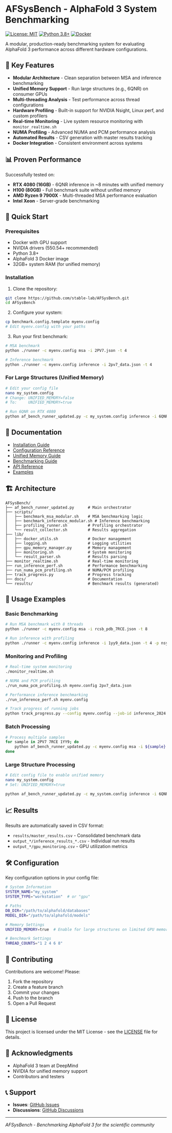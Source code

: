# AFSysBench - AlphaFold 3 System Benchmarking

[![License: MIT](https://img.shields.io/badge/License-MIT-yellow.svg)](https://opensource.org/licenses/MIT)
[![Python 3.8+](https://img.shields.io/badge/python-3.8+-blue.svg)](https://www.python.org/downloads/)
[![Docker](https://img.shields.io/badge/docker-required-blue.svg)](https://www.docker.com/)

A modular, production-ready benchmarking system for evaluating AlphaFold 3 performance across different hardware configurations.

## 🚀 Key Features

- **Modular Architecture** - Clean separation between MSA and inference benchmarking
- **Unified Memory Support** - Run large structures (e.g., 6QNR) on consumer GPUs
- **Multi-threading Analysis** - Test performance across thread configurations
- **Hardware Profiling** - Built-in support for NVIDIA Nsight, Linux perf, and custom profilers
- **Real-time Monitoring** - Live system resource monitoring with `monitor_realtime.sh`
- **NUMA Profiling** - Advanced NUMA and PCM performance analysis
- **Automated Results** - CSV generation with master results tracking
- **Docker Integration** - Consistent environment across systems

## 📊 Proven Performance

Successfully tested on:
- **RTX 4080 (16GB)** - 6QNR inference in ~8 minutes with unified memory
- **H100 (80GB)** - Full benchmark suite without unified memory
- **AMD Ryzen 9 7900X** - Multi-threaded MSA performance evaluation
- **Intel Xeon** - Server-grade benchmarking

## 🏃 Quick Start

### Prerequisites

- Docker with GPU support
- NVIDIA drivers (550.54+ recommended)
- Python 3.8+
- AlphaFold 3 Docker image
- 32GB+ system RAM (for unified memory)

### Installation

1. Clone the repository:
```bash
git clone https://github.com/stable-lab/AFSysBench.git
cd AFSysBench
```

2. Configure your system:
```bash
cp benchmark.config.template myenv.config
# Edit myenv.config with your paths
```

3. Run your first benchmark:
```bash
# MSA benchmark
python ./runner -c myenv.config msa -i 2PV7.json -t 4

# Inference benchmark
python ./runner -c myenv.config inference -i 2pv7_data.json -t 4
```

### For Large Structures (Unified Memory)

```bash
# Edit your config file
nano my_system.config
# Change: UNIFIED_MEMORY=false
# To:     UNIFIED_MEMORY=true

# Run 6QNR on RTX 4080
python af_bench_runner_updated.py -c my_system.config inference -i 6QNR_subset_data.json -t 1
```

## 📖 Documentation

- [Installation Guide](docs/guides/installation.md)
- [Configuration Reference](docs/guides/configuration.md)
- [Unified Memory Guide](docs/guides/unified_memory.md)
- [Benchmarking Guide](docs/guides/benchmarking.md)
- [API Reference](docs/api/README.md)
- [Examples](docs/examples/README.md)

## 🏗️ Architecture

```
AFSysBench/
├── af_bench_runner_updated.py      # Main orchestrator
├── scripts/
│   ├── benchmark_msa_modular.sh    # MSA benchmarking logic
│   ├── benchmark_inference_modular.sh # Inference benchmarking
│   ├── profiling_runner.sh         # Profiling orchestrator
│   └── result_collector.sh         # Results aggregation
├── lib/
│   ├── docker_utils.sh             # Docker management
│   ├── logging.sh                  # Logging utilities
│   ├── gpu_memory_manager.py       # Memory management
│   ├── monitoring.sh               # System monitoring
│   └── result_parser.sh            # Results parsing
├── monitor_realtime.sh             # Real-time monitoring
├── run_inference_perf.sh           # Performance benchmarking
├── run_numa_pcm_profiling.sh       # NUMA/PCM profiling
├── track_progress.py               # Progress tracking
├── docs/                           # Documentation
└── results/                        # Benchmark results (generated)
```

## 🔬 Usage Examples

### Basic Benchmarking
```bash
# Run MSA benchmark with 8 threads
python ./runner -c myenv.config msa -i rcsb_pdb_7RCE.json -t 8

# Run inference with profiling
python ./runner -c myenv.config inference -i 1yy9_data.json -t 4 -p nsys
```

### Monitoring and Profiling
```bash
# Real-time system monitoring
./monitor_realtime.sh

# NUMA and PCM profiling
./run_numa_pcm_profiling.sh myenv.config 2pv7_data.json

# Performance inference benchmarking
./run_inference_perf.sh myenv.config

# Track progress of running jobs
python track_progress.py --config myenv.config --job-id inference_2024
```

### Batch Processing
```bash
# Process multiple samples
for sample in 2PV7 7RCE 1YY9; do
    python af_bench_runner_updated.py -c myenv.config msa -i ${sample}.json -t 4
done
```

### Large Structure Processing
```bash
# Edit config file to enable unified memory
nano my_system.config
# Set: UNIFIED_MEMORY=true

python af_bench_runner_updated.py -c my_system.config inference -i 6QNR_subset_data.json -t 1
```

## 📈 Results

Results are automatically saved in CSV format:
- `results/master_results.csv` - Consolidated benchmark data
- `output_*/inference_results_*.csv` - Individual run results
- `output_*/gpu_monitoring.csv` - GPU utilization metrics

## 🛠️ Configuration

Key configuration options in your config file:

```bash
# System Information
SYSTEM_NAME="my_system"
SYSTEM_TYPE="workstation"  # or "gpu"

# Paths
DB_DIR="/path/to/alphafold/databases"
MODEL_DIR="/path/to/alphafold/models"

# Memory Settings
UNIFIED_MEMORY=true  # Enable for large structures on limited GPU memory

# Benchmark Settings
THREAD_COUNTS="1 2 4 6 8"
```

## 🤝 Contributing

Contributions are welcome! Please:
1. Fork the repository
2. Create a feature branch
3. Commit your changes
4. Push to the branch
5. Open a Pull Request

## 📄 License

This project is licensed under the MIT License - see the [LICENSE](LICENSE) file for details.

## 🙏 Acknowledgments

- AlphaFold 3 team at DeepMind
- NVIDIA for unified memory support
- Contributors and testers

## 📞 Support

- **Issues**: [GitHub Issues](https://github.com/stable-lab/AFSysBench/issues)
- **Discussions**: [GitHub Discussions](https://github.com/stable-lab/AFSysBench/discussions)

---
*AFSysBench - Benchmarking AlphaFold 3 for the scientific community*
